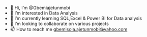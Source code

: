 - 👋 Hi, I’m @Gbemiajetunmobi
- 👀 I’m interested in Data Analysis
- 🌱 I’m currently learning SQL,Excel & Power BI for Data analysis
- 💞️ I’m looking to collaborate on various projects
- 📫 How to reach me gbemisola.ajetunmobi@yahoo.com

<!---
Gbemiajetunmobi/Gbemiajetunmobi is a ✨ special ✨ repository because its `README.md` (this file) appears on your GitHub profile.
You can click the Preview link to take a look at your changes.
--->

